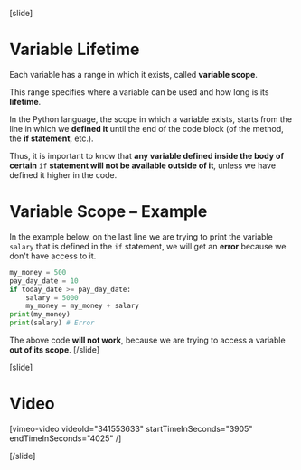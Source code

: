 [slide]
# Variable Lifetime
Each variable has a range in which it exists, called **variable scope**. 

This range specifies where a variable can be used and how long is its **lifetime**. 

In the Python language, the scope in which a variable exists, starts from the line in which we **defined it** until the end of the code block (of the method, the **if statement**, etc.).

Thus, it is important to know that **any variable defined inside the body of certain** `if` **statement will not be available outside of it**, unless we have defined it higher in the code.

# Variable Scope – Example
In the example below, on the last line we are trying to print the variable `salary` that is defined in the `if` statement, we will get an **error** because we don't have access to it.

```py
my_money = 500
pay_day_date = 10
if today_date >= pay_day_date:
    salary = 5000
    my_money = my_money + salary
print(my_money) 
print(salary) # Error
```

The above code **will not work**, because we are trying to access a variable **out of its scope**.
[/slide]

[slide]
# Video

[vimeo-video videoId="341553633" startTimeInSeconds="3905" endTimeInSeconds="4025" /]

[/slide]